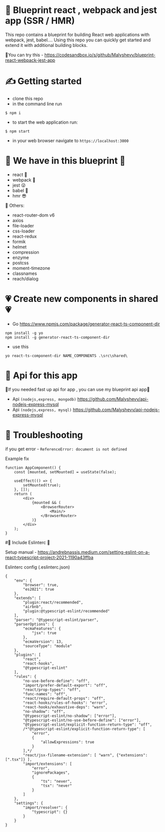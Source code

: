 # :thought_balloon: Blueprint react , webpack and jest app (SSR / HMR)
This repo contains a blueprint for building React web applications with webpack, jest, babel.... Using this repo you can quickly get started and extend it with additional building blocks. 

 👀You can try this - https://codesandbox.io/s/github/Malyshevv/blueprint-react-webpack-jest-app

# :writing_hand: Getting started
- clone this repo
- in the command line run
```
$ npm i
```
- to start the web application run:
```
$ npm start
```
- in your web browser navigate to `https://localhost:3000`

# 	:robot: We have in this blueprint  :robot:
  - react :partying_face:
  - webpack :smiling_face_with_three_hearts:
  - jest :stuck_out_tongue_winking_eye:
  - babel :disguised_face:
  - hmr :sunglasses:

:speech_balloon: Others: 
  - react-router-dom v6
  - axios
  - file-loader
  - css-loader
  - react-redux
  - formik
  - helmet
  - compression
  - enzyme
  - postcss
  - moment-timezone
  - classnames
  - reach/dialog

# :heartpulse: Create new components in shared :heartpulse:
- Go https://www.npmjs.com/package/generator-react-ts-component-dir
```
npm install -g yo
npm install -g generator-react-ts-component-dir
```
- use this
``` 
yo react-ts-component-dir NAME_COMPONENTS .\src\shared\
```

# 🥸 Api for this app
🤯If you needed fast up api for app , you can use my blueprint api app🤯

- Api ``(nodejs,express, mongodb)`` https://github.com/Malyshevv/api-nodejs-express-mysql
- Api ``(nodejs,express, mysql)`` https://github.com/Malyshevv/api-nodejs-express-mysql


# :electric_plug: Troubleshooting

if you get error - ` ReferenceError: document is not defined `

Example fix
```
function AppComponent() {
    const [mounted, setMounted] = useState(false);

    useEffect(() => {
        setMounted(true);
    }, []);
    return (
        <div>
            {mounted && (
                <BrowserRouter>
                    <Main/>
                </BrowserRouter>
            )}
        </div>
    );
}
```

#🥶 Include Eslinterc  🤬

Setup manual - https://andrebnassis.medium.com/setting-eslint-on-a-react-typescript-project-2021-1190a43ffba

Eslinterc config (.eslinterc.json)

```
{
    "env": {
        "browser": true,
        "es2021": true
    },
    "extends": [
        "plugin:react/recommended",
        "airbnb",
        "plugin:@typescript-eslint/recommended"
    ],
    "parser": "@typescript-eslint/parser",
    "parserOptions": {
        "ecmaFeatures": {
            "jsx": true
        },
        "ecmaVersion": 13,
        "sourceType": "module"
    },
    "plugins": [
        "react",
        "react-hooks",
        "@typescript-eslint"
    ],
    "rules": {
        "no-use-before-define": "off",
        "import/prefer-default-export": "off",
        "react/prop-types": "off",
        "func-names": "off",
        "react/require-default-props": "off",
        "react-hooks/rules-of-hooks": "error",
        "react-hooks/exhaustive-deps": "warn",
        "no-shadow": "off",
        "@typescript-eslint/no-shadow": ["error"],
        "@typescript-eslint/no-use-before-define": ["error"],
        "@typescript-eslint/explicit-function-return-type": "off",
        /*"@typescript-eslint/explicit-function-return-type": [
            "error",
            {
                "allowExpressions": true
            }
        ],*/
        "react/jsx-filename-extension": [ "warn", {"extensions": [".tsx"]} ],
        "import/extensions": [
            "error",
            "ignorePackages",
            {
                "ts": "never",
                "tsx": "never"
            }
        ]
    },
    "settings": {
        "import/resolver": {
            "typescript": {}
        }
    }
}
```
